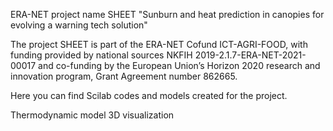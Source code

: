 ERA-NET project name SHEET "Sunburn and heat prediction in canopies for evolving a warning tech solution"

The project SHEET is part of the ERA-NET Cofund ICT-AGRI-FOOD, with funding provided by national sources NKFIH 2019-2.1.7-ERA-NET-2021-00017 and co-funding by the European Union’s Horizon 2020 research and innovation program, Grant Agreement number 862665.

Here you can find Scilab codes and models created for the project.

Thermodynamic model
3D visualization
